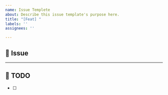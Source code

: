 ```yaml
---
name: Issue Templete
about: Describe this issue template's purpose here.
title: "[Feat] "
labels: ''
assignees: ''

---
```


## 📌 Issue
<!--간단한 설명-->

---

## 📌 TODO
* [ ]
